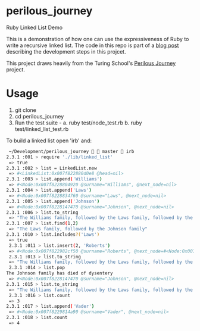 # perilous_journey
Ruby Linked List Demo

This is a demonstration of how one can use the expressiveness of Ruby to write a recursive linked list.
The code in this repo is part of a [blog post]() describing the development steps in this projcet.

This project draws heavily from the Turing School's [Perilous Journey](http://backend.turing.io/module1/projects/perilous_journey) project.

# Usage
1. git clone
2. cd perilous_journey
3. Run the test suite - 
  a. ruby test/node_test.rb
  b. ruby test/linked_list_test.rb
  
To build a linked list open 'irb' and:
```bash
 ~/Development/perilous_journey   master  irb
2.3.1 :001 > require './lib/linked_list'
 => true
2.3.1 :002 > list = LinkedList.new
 => #<LinkedList:0x007f822880d0e8 @head=nil>
2.3.1 :003 > list.append('Williams')
 => #<Node:0x007f8228804920 @surname="Williams", @next_node=nil>
2.3.1 :004 > list.append('Laws')
 => #<Node:0x007f8228834760 @surname="Laws", @next_node=nil>
2.3.1 :005 > list.append('Johnson')
 => #<Node:0x007f8228147470 @surname="Johnson", @next_node=nil>
2.3.1 :006 > list.to_string
 => "The Williams family, followed by the Laws family, followed by the Johnson family"
2.3.1 :007 > list.find(1,2)
 => "The Laws family, followed by the Johnson family"
2.3.1 :010 > list.includes?('Laws')
 => true
 2.3.1 :011 > list.insert(2, 'Roberts')
 => #<Node:0x007f822982cf50 @surname="Roberts", @next_node=#<Node:0x007f8228147470 @surname="Johnson", @next_node=nil>>
 2.3.1 :013 > list.to_string
 => "The Williams family, followed by the Laws family, followed by the Roberts family, followed by the Johnson family"
 2.3.1 :014 > list.pop
The Johnson family has died of dysentery
 => #<Node:0x007f8228147470 @surname="Johnson", @next_node=nil>
2.3.1 :015 > list.to_string
 => "The Williams family, followed by the Laws family, followed by the Roberts family"
 2.3.1 :016 > list.count
 => 3
2.3.1 :017 > list.append('Vader')
 => #<Node:0x007f8229814a90 @surname="Vader", @next_node=nil>
2.3.1 :018 > list.count
 => 4
 ```
